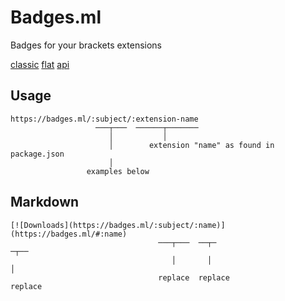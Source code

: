 # Badges.ml

Badges for your brackets extensions

[classic](https://badges.ml)
[flat](https://flat.badges.ml)
[api](https://api.badges.ml)

## Usage

```
https://badges.ml/:subject/:extension-name
                   ───┬───  ──────┬───────
                      │           │
                      │        extension "name" as found in package.json
                      │
                 examples below
```

<div id="live-badge-examples"></div>

## Markdown

```
[![Downloads](https://badges.ml/:subject/:name)](https://badges.ml/#:name)
                                 ───┬───  ──┬─                       ─┬──
                                    │       │                         │
                                 replace  replace                  replace
```

<script>
  window.liveBadges = {
    brackets: [
      ['daily downloads', '/dd/'],
      ['weekly downloads', '/dw/'],
      ['total downloads', '/dt/'],
      ['downloads (latest)', '/dl/'],
      ['version', '/v/'],
    ],
  }
</script>

<script>
  // Update usage url for 'flat.badges.ml'
  if (window.location.hostname === 'flat.badges.ml') {
    const codes = document.querySelectorAll('pre code')
    codes.forEach(function(code) {
      code.innerText = code.innerText.replace(
           'badges.ml',
           'flat.badges.ml'
         ).replace(/\n/g, '\n     ')
    })
  }
</script>

<script type="module">
  // Render live badge examples
  import { html, render } from 'https://cdn.jsdelivr.net/npm/lit-html@0.10.2/lit-html.js'

  const genExamples = (badges, ext) => html`
    <h2 id="live-badge">Examples</h2>
    <div>${Object.entries(badges).map(([service, examples]) => html`
      <dl>
        ${examples.map(([desc, src]) => html`
          <dd>
            <b>${desc}</b>
            <i><img src=${src + ext} /></i>
            <span><a href=${src + ext}>${src + ext}</a></span>
          </dd>
        `)}
      </dl>
    `)}</div>
  `

  const extension = window.location.hash ? window.location.hash.substring(1) : 'brackets-emmet'

  render(
    genExamples(window.liveBadges, extension),
    document.querySelector('#live-badge-examples')
  )
</script>

[url-enc-href]: https://developer.mozilla.org/en-US/docs/Glossary/percent-encoding
[style-eg-href]: /badge/color/blue/blue?style=flat
[list-eg-href]: /badge/platform/ios,macos,tvos?list=1
[icon-eg-href]: /badge/docker/v1.2.3/blue?icon=docker
